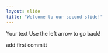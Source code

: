```yaml
---
layout: slide
title: "Welcome to our second slide!"
---
```

Your text
Use the left arrow to go back!

add first committ 
